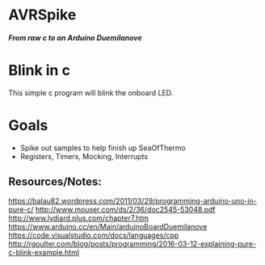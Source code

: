 # AVRSpike 

##### From raw c to an Arduino Duemilanove 

# Blink in c
This simple c program will blink the onboard LED. 

# Goals 
- Spike out samples to help finish up SeaOfThermo
- Registers, Timers, Mocking, Interrupts 

## Resources/Notes:
https://balau82.wordpress.com/2011/03/29/programming-arduino-uno-in-pure-c/
http://www.mouser.com/ds/2/36/doc2545-53048.pdf
http://www.lydiard.plus.com/chapter7.htm
https://www.arduino.cc/en/Main/arduinoBoardDuemilanove
https://code.visualstudio.com/docs/languages/cpp
http://rgoulter.com/blog/posts/programming/2016-03-12-explaining-pure-c-blink-example.html
